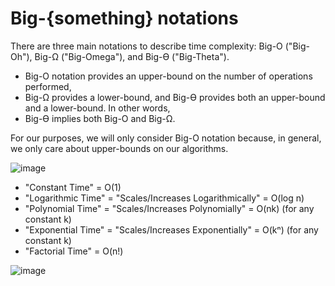 # Big-{something} notations

There are three main notations to describe time complexity: Big-O ("Big-Oh"), Big-Ω ("Big-Omega"), and Big-ϴ ("Big-Theta"). 

- Big-O notation provides an upper-bound on the number of operations performed,
- Big-Ω provides a lower-bound, and Big-ϴ provides both an upper-bound and a lower-bound. In other words, 
- Big-ϴ implies both Big-O and Big-Ω.

For our purposes, we will only consider Big-O notation because, in general, we only care about upper-bounds on our algorithms.

![image](https://github.com/user-attachments/assets/69480617-7814-4dec-bec4-c6af8289d003)

* "Constant Time" = O(1)
* "Logarithmic Time" = "Scales/Increases Logarithmically" = O(log n)
* "Polynomial Time" = "Scales/Increases Polynomially" = O(nk) (for any constant k)
* "Exponential Time" = "Scales/Increases Exponentially" = O(kⁿ) (for any constant k)
* "Factorial Time" = O(n!)
  
![image](https://github.com/user-attachments/assets/41c4bb9c-a5f4-4c7c-9bd6-082296784475)
